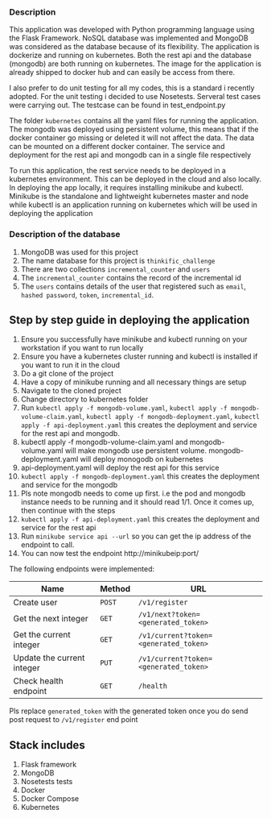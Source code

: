 ### Description

This application was developed with Python programming language using the Flask Framework. NoSQL database was implemented and MongoDB was considered as the database because of its flexibility. The application is dockerize and running on kubernetes. Both the rest api and the database (mongodb) are both running on kubernetes. The image for the application is already shipped to docker hub and can easily be access from there. 

I also prefer to do unit testing for all my codes, this is a standard i recently adopted. For the unit testing i decided to use Nosetests. Serveral test cases were carrying out.
The testcase can be found in test_endpoint.py

The folder `kubernetes` contains all the yaml files for running the application. The mongodb was deployed using persistent volume, this means that if the docker container go missing or deleted it will not affect the data. The data can be mounted on a different docker container. The service and deployment for the rest api and mongodb can in a single file respectively 

To run this application, the rest service needs to be deployed in a kubernetes environment. This can be deployed in the cloud and also locally. In deploying the app locally, it requires installing minikube and kubectl. Minikube is the standalone and lightweight kubernetes master and node while kubectl is an application running on kubernetes which will be used in deploying the application

### Description of the database

1. MongoDB was used for this project 
2. The name database for this project is `thinkific_challenge` 
3. There are two collections `incremental_counter` and `users`
4. The `incremental_counter` contains the record of the incremental id
5. The `users` contains details of the user that registered such as `email`, `hashed password`, `token`,    `incremental_id`.

## Step by step guide in deploying the application

1. Ensure you successfully have minikube and kubectl running on your workstation if you want to run locally 
2. Ensure you have a kubernetes cluster running and kubectl is installed if you want to run it in the cloud 
3. Do a git clone of the project
4. Have a copy of minikube running and all necessary things are setup
5. Navigate to the cloned project 
6. Change directory to kubernetes folder 
7. Run `kubectl apply -f mongodb-volume.yaml`, `kubectl apply -f mongodb-volume-claim.yaml`, `kubectl apply -f mongodb-deployment.yaml`, `kubectl apply -f api-deployment.yaml` this creates the deployment and service for the rest api and mongodb.
8. kubectl apply -f mongodb-volume-claim.yaml and mongodb-volume.yaml will make mongodb use persistent volume. mongodb-deployment.yaml will deploy monogodb on kubernetes 
9. api-deployment.yaml will deploy the rest api for this service
10. `kubectl apply -f mongodb-deployment.yaml` this creates the deployment and service for the mongodb
11. Pls note mongodb needs to come up first. i.e the pod and mongodb instance needs to be running and it should read 1/1. Once it comes up, then continue with the steps
12. `kubectl apply -f api-deployment.yaml` this creates the deployment and service for the rest api  
13. Run  `minikube service api --url` so you can get the ip address of the endpoint to call.
14. You can now test the endpoint http://minikubeip:port/<url of the endpoint below>

The following endpoints were implemented:

| Name                       | Method   | URL
| ---                        | ---      | ---
| Create user                | `POST`   | `/v1/register`
| Get the next integer       | `GET`    | `/v1/next?token=<generated_token>`
| Get the current integer    | `GET`    | `/v1/current?token=<generated_token>`
| Update the current integer | `PUT`    | `/v1/current?token=<generated_token>`
| Check health endpoint      | `GET`    | `/health`

Pls replace `generated_token` with the generated token once you do send post request to  `/v1/register` end point 

## Stack includes 

1. Flask framework 
2. MongoDB 
3. Nosetests tests
4. Docker 
5. Docker Compose
6. Kubernetes 